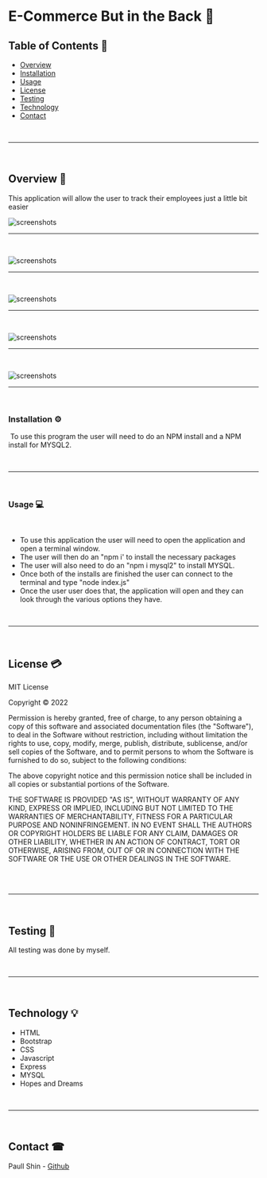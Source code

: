 # __E-Commerce But in the Back__ 📓

## __Table of Contents__ 📄
* [Overview](#overview-🔎)
* [Installation](#installation-⚙️)
* [Usage](#usage-💻)
* [License](#license-💳)
* [Testing](#testing-📝)
* [Technology](#technology-💡)
* [Contact](#contact-☎)


<br>
<hr>
<br>

## __Overview__ 🔎

This application will allow the user to track their employees just a little bit easier

![screenshots](./public/images/Screenshot%202023-04-03%2014.18.45.png)

<hr>
<br>

![screenshots](./public/images/Screenshot%202023-04-03%2014.18.58.png)

<hr>
<br>

![screenshots](./public/images/Screenshot%202023-04-03%2014.19.03.png)

<hr>
<br>

![screenshots](./public/images/Screenshot%202023-04-03%2014.19.08.png)

<hr>
<br>

![screenshots](./public/images/Screenshot%202023-04-03%2014.19.10.png)

<hr>
<br>

### __Installation__ ⚙️
​
To use this program the user will need to do an NPM install and a NPM install for MYSQL2.

<br>
<hr>
<br>

### __Usage__ 💻
<br>

* To use this application the user will need to open the application and open a terminal window.
* The user will then do an "npm i' to install the necessary packages
* The user will also need to do an "npm i mysql2" to install MYSQL.
* Once both of the installs are finished the user can connect to the terminal and type "node index.js"
* Once the user user does that, the application will open and they can look through the various options they have.

<br>
<hr>
<br>

## __License__ 💳
MIT License

Copyright © 2022

Permission is hereby granted, free of charge, to any person obtaining a copy of this software and associated documentation files (the "Software"), to deal in the Software without restriction, including without limitation the rights to use, copy, modify, merge, publish, distribute, sublicense, and/or sell copies of the Software, and to permit persons to whom the Software is furnished to do so, subject to the following conditions:

The above copyright notice and this permission notice shall be included in all copies or substantial portions of the Software.

THE SOFTWARE IS PROVIDED "AS IS", WITHOUT WARRANTY OF ANY KIND, EXPRESS OR IMPLIED, INCLUDING BUT NOT LIMITED TO THE WARRANTIES OF MERCHANTABILITY, FITNESS FOR A PARTICULAR PURPOSE AND NONINFRINGEMENT. IN NO EVENT SHALL THE AUTHORS OR COPYRIGHT HOLDERS BE LIABLE FOR ANY CLAIM, DAMAGES OR OTHER LIABILITY, WHETHER IN AN ACTION OF CONTRACT, TORT OR OTHERWISE, ARISING FROM, OUT OF OR IN CONNECTION WITH THE SOFTWARE OR THE USE OR OTHER DEALINGS IN THE SOFTWARE.


<br>
​<hr>
<br>

## __Testing__ 📝
All testing was done by myself.


<br>
<hr>
<br>

## __Technology__ 💡

* HTML
* Bootstrap
* CSS
* Javascript
* Express
* MYSQL
* Hopes and Dreams

<br>
<hr>
<br>

## __Contact__ ☎

Paull Shin - [Github](https://github.com/paullsshin)